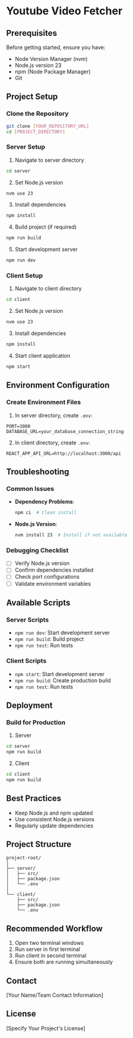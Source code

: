 # Youtube Video Fetcher

## Prerequisites

Before getting started, ensure you have:
- Node Version Manager (nvm)
- Node.js version 23
- npm (Node Package Manager)
- Git

## Project Setup

### Clone the Repository
```bash
git clone [YOUR_REPOSITORY_URL]
cd [PROJECT_DIRECTORY]
```

### Server Setup

1. Navigate to server directory
```bash
cd server
```

2. Set Node.js version
```bash
nvm use 23
```

3. Install dependencies
```bash
npm install
```

4. Build project (if required)
```bash
npm run build
```

5. Start development server
```bash
npm run dev
```

### Client Setup

1. Navigate to client directory
```bash
cd client
```

2. Set Node.js version
```bash
nvm use 23
```

3. Install dependencies
```bash
npm install
```

4. Start client application
```bash
npm start
```

## Environment Configuration

### Create Environment Files
1. In server directory, create `.env`:
```
PORT=3000
DATABASE_URL=your_database_connection_string
```

2. In client directory, create `.env`:
```
REACT_APP_API_URL=http://localhost:3000/api
```

## Troubleshooting

### Common Issues
- **Dependency Problems**: 
  ```bash
  npm ci  # Clean install
  ```
- **Node.js Version**: 
  ```bash
  nvm install 23  # Install if not available
  ```

### Debugging Checklist
- [ ] Verify Node.js version
- [ ] Confirm dependencies installed
- [ ] Check port configurations
- [ ] Validate environment variables

## Available Scripts

### Server Scripts
- `npm run dev`: Start development server
- `npm run build`: Build project
- `npm run test`: Run tests

### Client Scripts
- `npm start`: Start development server
- `npm run build`: Create production build
- `npm run test`: Run tests

## Deployment

### Build for Production
1. Server
```bash
cd server
npm run build
```

2. Client
```bash
cd client
npm run build
```

## Best Practices
- Keep Node.js and npm updated
- Use consistent Node.js versions
- Regularly update dependencies

## Project Structure
```
project-root/
│
├── server/
│   ├── src/
│   ├── package.json
│   └── .env
│
└── client/
    ├── src/
    ├── package.json
    └── .env
```

## Recommended Workflow
1. Open two terminal windows
2. Run server in first terminal
3. Run client in second terminal
4. Ensure both are running simultaneously

## Contact
[Your Name/Team Contact Information]

## License
[Specify Your Project's License]
